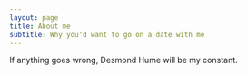 ```yaml
---
layout: page
title: About me
subtitle: Why you'd want to go on a date with me
---
```


If anything goes wrong, Desmond Hume will be my constant.
